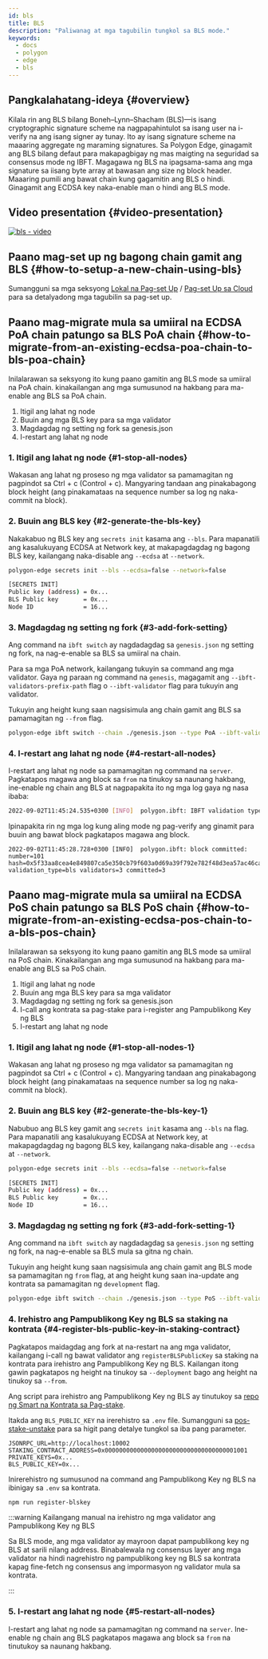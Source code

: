 ```yaml
---
id: bls
title: BLS
description: "Paliwanag at mga tagubilin tungkol sa BLS mode."
keywords:
  - docs
  - polygon
  - edge
  - bls
---
```


## Pangkalahatang-ideya {#overview}

Kilala rin ang BLS bilang Boneh–Lynn–Shacham (BLS)—is isang cryptographic signature scheme na nagpapahintulot sa isang user na i-verify na ang isang signer ay tunay. Ito ay isang signature scheme na maaaring aggregate ng maraming signatures. Sa Polygon Edge, ginagamit ang BLS bilang defaut para makapagbigay ng mas maigting na seguridad sa consensus mode ng IBFT. Magagawa ng BLS na ipagsama-sama ang mga signature sa iisang byte array at bawasan ang size ng block header. Maaaring pumili ang bawat chain kung gagamitin ang BLS o hindi. Ginagamit ang ECDSA key naka-enable man o hindi ang BLS mode.

## Video presentation {#video-presentation}

[![bls - video](https://img.youtube.com/vi/HbUmZpALlqo/0.jpg)](https://www.youtube.com/watch?v=HbUmZpALlqo)

## Paano mag-set up ng bagong chain gamit ang BLS {#how-to-setup-a-new-chain-using-bls}

Sumangguni sa mga seksyong [Lokal na Pag-set Up](/docs/edge/get-started/set-up-ibft-locally) / [Pag-set Up sa Cloud](/docs/edge/get-started/set-up-ibft-on-the-cloud) para sa detalyadong mga tagubilin sa pag-set up.

## Paano mag-migrate mula sa umiiral na ECDSA PoA chain patungo sa BLS PoA chain {#how-to-migrate-from-an-existing-ecdsa-poa-chain-to-bls-poa-chain}

Inilalarawan sa seksyong ito kung paano gamitin ang BLS mode sa umiiral na PoA chain.
kinakailangan ang mga sumusunod na hakbang para ma-enable ang BLS sa PoA chain.

1. Itigil ang lahat ng node
2. Buuin ang mga BLS key para sa mga validator
3. Magdagdag ng setting ng fork sa genesis.json
4. I-restart ang lahat ng node

### 1. Itigil ang lahat ng node {#1-stop-all-nodes}

Wakasan ang lahat ng proseso ng mga validator sa pamamagitan ng pagpindot sa Ctrl + c (Control + c). Mangyaring tandaan ang pinakabagong block height (ang pinakamataas na sequence number sa log ng naka-commit na block).

### 2. Buuin ang BLS key {#2-generate-the-bls-key}

Nakakabuo ng BLS key ang `secrets init` kasama ang `--bls`. Para mapanatili ang kasalukuyang ECDSA at Network key, at makapagdagdag ng bagong BLS key, kailangang naka-disable ang `--ecdsa` at `--network`.

```bash
polygon-edge secrets init --bls --ecdsa=false --network=false

[SECRETS INIT]
Public key (address) = 0x...
BLS Public key       = 0x...
Node ID              = 16...
```

### 3. Magdagdag ng setting ng fork {#3-add-fork-setting}

Ang command na `ibft switch` ay nagdadagdag sa `genesis.json` ng setting ng fork, na nag-e-enable sa BLS sa umiiral na chain.

Para sa mga PoA network, kailangang tukuyin sa command ang mga validator. Gaya ng paraan ng command na `genesis`, magagamit ang `--ibft-validators-prefix-path` flag o `--ibft-validator` flag para tukuyin ang validator.

Tukuyin ang height kung saan nagsisimula ang chain gamit ang BLS sa pamamagitan ng `--from` flag.

```bash
polygon-edge ibft switch --chain ./genesis.json --type PoA --ibft-validator-type bls --ibft-validators-prefix-path test-chain- --from 100
```

### 4. I-restart ang lahat ng node {#4-restart-all-nodes}

I-restart ang lahat ng node sa pamamagitan ng command na `server`. Pagkatapos magawa ang block sa `from` na tinukoy sa naunang hakbang, ine-enable ng chain ang BLS at nagpapakita ito ng mga log gaya ng nasa ibaba:

```bash
2022-09-02T11:45:24.535+0300 [INFO]  polygon.ibft: IBFT validation type switched: old=ecdsa new=bls
```

Ipinapakita rin ng mga log kung aling mode ng pag-verify ang ginamit para buuin ang bawat block pagkatapos magawa ang block.

```
2022-09-02T11:45:28.728+0300 [INFO]  polygon.ibft: block committed: number=101 hash=0x5f33aa8cea4e849807ca5e350cb79f603a0d69a39f792e782f48d3ea57ac46ca validation_type=bls validators=3 committed=3
```

## Paano mag-migrate mula sa umiiral na ECDSA PoS chain patungo sa BLS PoS chain {#how-to-migrate-from-an-existing-ecdsa-pos-chain-to-a-bls-pos-chain}

Inilalarawan sa seksyong ito kung paano gamitin ang BLS mode sa umiiral na PoS chain.
Kinakailangan ang mga sumusunod na hakbang para ma-enable ang BLS sa PoS chain.

1. Itigil ang lahat ng node
2. Buuin ang mga BLS key para sa mga validator
3. Magdagdag ng setting ng fork sa genesis.json
4. I-call ang kontrata sa pag-stake para i-register ang Pampublikong Key ng BLS
5. I-restart ang lahat ng node

### 1. Itigil ang lahat ng node {#1-stop-all-nodes-1}

Wakasan ang lahat ng proseso ng mga validator sa pamamagitan ng pagpindot sa Ctrl + c (Control + c). Mangyaring tandaan ang pinakabagong block height (ang pinakamataas na sequence number sa log ng naka-commit na block).

### 2. Buuin ang BLS key {#2-generate-the-bls-key-1}

Nabubuo ang BLS key gamit ang `secrets init` kasama ang `--bls` na flag. Para mapanatili ang kasalukuyang ECDSA at Network key, at makapagdagdag ng bagong BLS key, kailangang naka-disable ang `--ecdsa` at `--network`.

```bash
polygon-edge secrets init --bls --ecdsa=false --network=false

[SECRETS INIT]
Public key (address) = 0x...
BLS Public key       = 0x...
Node ID              = 16...
```

### 3. Magdagdag ng setting ng fork {#3-add-fork-setting-1}

Ang command na `ibft switch` ay nagdadagdag sa `genesis.json` ng setting ng fork, na nag-e-enable sa BLS mula sa gitna ng chain.

Tukuyin ang height kung saan nagsisimula ang chain gamit ang BLS mode sa pamamagitan ng `from` flag, at ang height kung saan ina-update ang kontrata sa pamamagitan ng `development` flag.

```bash
polygon-edge ibft switch --chain ./genesis.json --type PoS --ibft-validator-type bls --deployment 50 --from 200
```

### 4. Irehistro ang Pampublikong Key ng BLS sa staking na kontrata {#4-register-bls-public-key-in-staking-contract}

Pagkatapos maidagdag ang fork at na-restart na ang mga validator, kailangang i-call ng bawat validator ang `registerBLSPublicKey` sa staking na kontrata para irehistro ang Pampublikong Key ng BLS. Kailangan itong gawin pagkatapos ng height na tinukoy sa `--deployment` bago ang height na tinukoy sa `--from`.

Ang script para irehistro ang Pampublikong Key ng BLS ay tinutukoy sa [repo ng Smart na Kontrata sa Pag-stake](https://github.com/0xPolygon/staking-contracts).

Itakda ang `BLS_PUBLIC_KEY` na irerehistro sa `.env` file. Sumangguni sa [pos-stake-unstake](/docs/edge/consensus/pos-stake-unstake#setting-up-the-provided-helper-scripts) para sa higit pang detalye tungkol sa iba pang parameter.

```env
JSONRPC_URL=http://localhost:10002
STAKING_CONTRACT_ADDRESS=0x0000000000000000000000000000000000001001
PRIVATE_KEYS=0x...
BLS_PUBLIC_KEY=0x...
```

Inirerehistro ng sumusunod na command ang Pampublikong Key ng BLS na ibinigay sa `.env` sa kontrata.

```bash
npm run register-blskey
```

:::warning Kailangang manual na irehistro ng mga validator ang Pampublikong Key ng BLS

Sa BLS mode, ang mga validator ay mayroon dapat pampublikong key ng BLS at sarili nilang address. Binabalewala ng consensus layer ang mga validator na hindi nagrehistro ng pampublikong key ng BLS sa kontrata kapag fine-fetch ng consensus ang impormasyon ng validator mula sa kontrata.

:::

### 5. I-restart ang lahat ng node {#5-restart-all-nodes}

I-restart ang lahat ng node sa pamamagitan ng command na `server`. Ine-enable ng chain ang BLS pagkatapos magawa ang block sa `from` na tinutukoy sa naunang hakbang.
